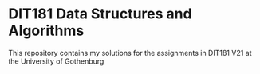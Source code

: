 # DIT181 Data Structures and Algorithms

This repository contains my solutions for the assignments in DIT181 V21 at the University of Gothenburg
